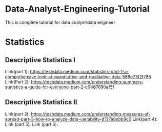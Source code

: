 # Data-Analyst-Engineering-Tutorial
This is complete tutorial for data analyst/data engineer

# Statistics
## Descriptive Statistics I
Link(part 1): https://teshdata.medium.com/statistics-part-1-a-comprehensive-look-at-quantitative-and-qualitative-data-586e73f2f765
Link(Part 2): https://teshdata.medium.com/understanding-summary-statistics-a-guide-for-everyone-part-2-c0467690af5f

## Descriptive Statistics II
Link(part 3): https://teshdata.medium.com/understanding-measures-of-spread-part-3-how-to-analyze-data-variability-d137a8dbb9c0
Link(part 4): 
Link (part 5):
Link (part 6): 
